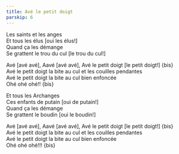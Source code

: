 ```yaml
---
title: Avé le petit doigt
parskip: 6
---
```

Les saints et les anges  
Et tous les élus [oui les élus!]  
Quand ça les démange  
Se grattent le trou du cul [le trou du cul!]

Avé [avé avé], Aavé [avé avé], Avé le petit doigt [le petit doigt!] {bis}  
Avé le petit doigt la bite au cul et les couilles pendantes  
Avé le petit doigt la bite au cul bien enfoncée  
Ohé ohé ohé!! {bis}

Et tous les Archanges  
Ces enfants de putain [oui de putain!]  
Quand ça les démange  
Se grattent le boudin [oui le boudin!]

Avé [avé avé], Aavé [avé avé], Avé le petit doigt [le petit doigt!] {bis}  
Avé le petit doigt la bite au cul et les couilles pendantes  
Avé le petit doigt la bite au cul bien enfoncée  
Ohé ohé ohé!!! {bis}